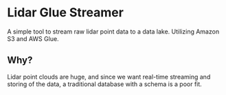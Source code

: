 # Lidar Glue Streamer

A simple tool to stream raw lidar point data to a data lake.
Utilizing Amazon S3 and AWS Glue.

## Why?

Lidar point clouds are huge, and since we want real-time streaming and storing of the data, a traditional database with a schema is a poor fit. 
